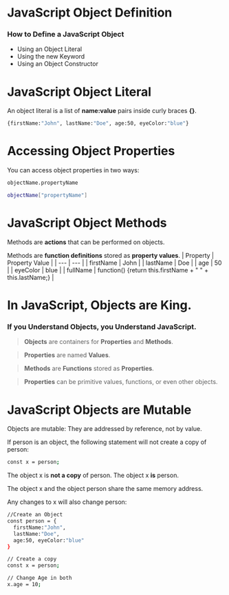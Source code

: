 # JavaScript Object Definition

### How to Define a JavaScript Object

- Using an Object Literal
- Using the new Keyword
- Using an Object Constructor

# JavaScript Object Literal

An object literal is a list of **name:value** pairs inside curly braces **{}**.

```sh
{firstName:"John", lastName:"Doe", age:50, eyeColor:"blue"}
```

# Accessing Object Properties

You can access object properties in two ways:

```sh
objectName.propertyName
```

```sh
objectName["propertyName"]
```

# JavaScript Object Methods

Methods are **actions** that can be performed on objects.

Methods are **function definitions** stored as **property values**.
| Property | Property Value |
| --- | --- |
| firstName | John |
| lastName | Doe |
| age | 50 |
| eyeColor | blue |
| fullName | function() {return this.firstName + " " + this.lastName;} |

# In JavaScript, Objects are King.

### If you Understand Objects, you Understand JavaScript.

> **Objects** are containers for **Properties** and **Methods**.

> **Properties** are named **Values**.

> **Methods** are **Functions** stored as **Properties**.

> **Properties** can be primitive values, functions, or even other objects.

# JavaScript Objects are Mutable

Objects are mutable: They are addressed by reference, not by value.

If person is an object, the following statement will not create a copy of person:

```sh
const x = person;
```

The object x is **not a copy** of person. The object x **is** person.

The object x and the object person share the same memory address.

Any changes to x will also change person:

```sh
//Create an Object
const person = {
  firstName:"John",
  lastName:"Doe",
  age:50, eyeColor:"blue"
}

// Create a copy
const x = person;

// Change Age in both
x.age = 10;
```
